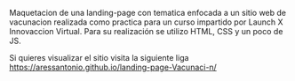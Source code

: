Maquetacion de una landing-page
con tematica enfocada a un sitio web de vacunacion realizada como practica para un curso impartido por Launch X Innovaccion Virtual.
Para su realización se utilizo HTML, CSS y un poco de JS.

Si quieres visualizar el sitio visita la siguiente liga  https://aressantonio.github.io/landing-page-Vacunaci-n/
